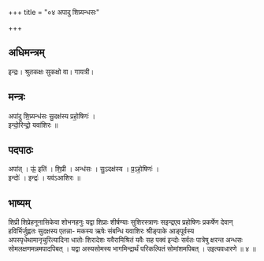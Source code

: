 +++
title = "०४ अपादु शिप्र्यन्धसः"

+++
## अधिमन्त्रम्
इन्द्रः। श्रुतकक्षः सुकक्षो वा। गायत्री।

## मन्त्रः
अपा॑दु शि॒प्र्यन्ध॑सः सु॒दक्ष॑स्य प्रहो॒षिणः॑ ।  
इन्दो॒रिन्द्रो॒ यवा॑शिरः ॥

## पदपाठः
अपा॑त् । ऊं॒ इति॑ । शि॒प्री । अन्ध॑सः । सु॒ऽदक्ष॑स्य । प्र॒ऽहो॒षिणः॑ ।  
इन्दोः॑ । इन्द्रः॑ । यव॑ऽआशिरः ॥

## भाष्यम्
शिप्री शिप्रेहनूनासिकेवा शोभनहनुः यद्वा शिप्राः शीर्षण्याः सुशिरस्त्राणः सइन्द्रएव प्रहोषिणः प्रकर्षेण देवान् हविर्भिर्जुह्वतः सुदक्षस्य एतन्ना- मकस्य ऋषेः संबन्धि यवाशिरः श्रीङ्पाके आङ्पूर्वस्य अपस्पृधेथामानृचुरित्यादिना धातोः शिरादेशः यवैरामिश्रितं यवैः सह पक्वं इन्दोः सर्वतः पात्रेषु क्षरन्त अन्धसः सोमलक्षणमन्नमपादपिबत् । यद्वा अस्यसोमस्य भागमिन्द्रार्थं परिकल्पितं सोमांशमपिबत् । उइत्यवधारणे ॥ ४ ॥